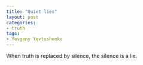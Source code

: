 ```yaml
---
title: "Quiet lies"
layout: post
categories:
- truth
tags:
- Yevgeny Yevtushenko
---
```


When truth is replaced by silence, the silence is a lie.